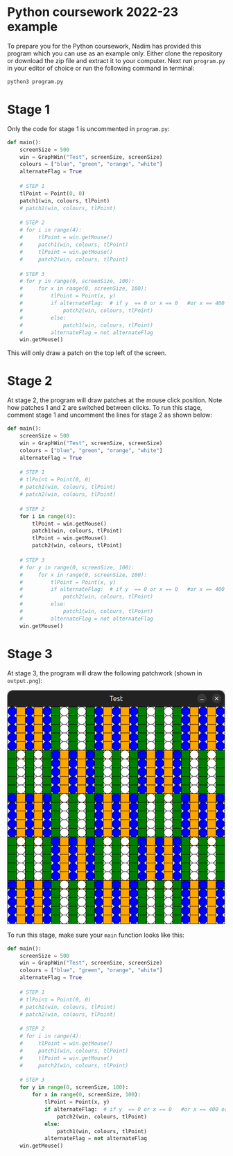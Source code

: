 # Python coursework 2022-23 example

To prepare you for the Python coursework, Nadim has provided this program which you can use as an example only.
Either clone the repository or download the zip file and extract it to your computer.
Next run `program.py` in your editor of choice or run the following command in terminal:

```bash
python3 program.py
```

# Stage 1

Only the code for stage 1 is uncommented in `program.py`:

```py
def main():
    screenSize = 500
    win = GraphWin("Test", screenSize, screenSize)
    colours = ["blue", "green", "orange", "white"]
    alternateFlag = True

    # STEP 1
    tlPoint = Point(0, 0)
    patch1(win, colours, tlPoint)
    # patch2(win, colours, tlPoint)

    # STEP 2
    # for i in range(4):
    #     tlPoint = win.getMouse()
    #     patch1(win, colours, tlPoint)
    #     tlPoint = win.getMouse()
    #     patch2(win, colours, tlPoint)

    # STEP 3
    # for y in range(0, screenSize, 100):
    #     for x in range(0, screenSize, 100):
    #         tlPoint = Point(x, y)
    #         if alternateFlag:  # if y  == 0 or x == 0   #or x == 400 or y == 400:
    #             patch2(win, colours, tlPoint)
    #         else:
    #             patch1(win, colours, tlPoint)
    #         alternateFlag = not alternateFlag
    win.getMouse()
```

This will only draw a patch on the top left of the screen.

# Stage 2

At stage 2, the program will draw patches at the mouse click position.
Note how patches 1 and 2 are switched between clicks.
To run this stage, comment stage 1 and uncomment the lines for stage 2 as shown below:

```py
def main():
    screenSize = 500
    win = GraphWin("Test", screenSize, screenSize)
    colours = ["blue", "green", "orange", "white"]
    alternateFlag = True

    # STEP 1
    # tlPoint = Point(0, 0)
    # patch1(win, colours, tlPoint)
    # patch2(win, colours, tlPoint)

    # STEP 2
    for i in range(4):
        tlPoint = win.getMouse()
        patch1(win, colours, tlPoint)
        tlPoint = win.getMouse()
        patch2(win, colours, tlPoint)

    # STEP 3
    # for y in range(0, screenSize, 100):
    #     for x in range(0, screenSize, 100):
    #         tlPoint = Point(x, y)
    #         if alternateFlag:  # if y  == 0 or x == 0   #or x == 400 or y == 400:
    #             patch2(win, colours, tlPoint)
    #         else:
    #             patch1(win, colours, tlPoint)
    #         alternateFlag = not alternateFlag
    win.getMouse()
```

# Stage 3

At stage 3, the program will draw the following patchwork (shown in `output.png`):

![Output of program.py](output.png)

To run this stage, make sure your `main` function looks like this:

```py
def main():
    screenSize = 500
    win = GraphWin("Test", screenSize, screenSize)
    colours = ["blue", "green", "orange", "white"]
    alternateFlag = True

    # STEP 1
    # tlPoint = Point(0, 0)
    # patch1(win, colours, tlPoint)
    # patch2(win, colours, tlPoint)

    # STEP 2
    # for i in range(4):
    #     tlPoint = win.getMouse()
    #     patch1(win, colours, tlPoint)
    #     tlPoint = win.getMouse()
    #     patch2(win, colours, tlPoint)

    # STEP 3
    for y in range(0, screenSize, 100):
        for x in range(0, screenSize, 100):
            tlPoint = Point(x, y)
            if alternateFlag:  # if y  == 0 or x == 0   #or x == 400 or y == 400:
                patch2(win, colours, tlPoint)
            else:
                patch1(win, colours, tlPoint)
            alternateFlag = not alternateFlag
    win.getMouse()
```

